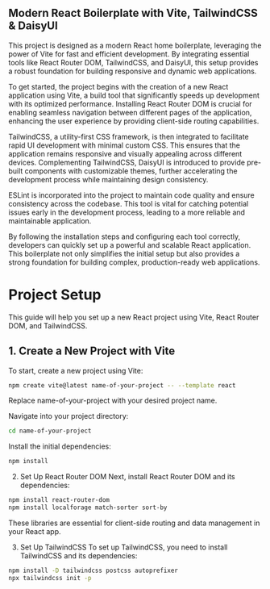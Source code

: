 ## Modern React Boilerplate with Vite, TailwindCSS & DaisyUI

This project is designed as a modern React home boilerplate, leveraging the power of Vite for fast and efficient development. By integrating essential tools like React Router DOM, TailwindCSS, and DaisyUI, this setup provides a robust foundation for building responsive and dynamic web applications. </br>

To get started, the project begins with the creation of a new React application using Vite, a build tool that significantly speeds up development with its optimized performance. Installing React Router DOM is crucial for enabling seamless navigation between different pages of the application, enhancing the user experience by providing client-side routing capabilities.</br>

TailwindCSS, a utility-first CSS framework, is then integrated to facilitate rapid UI development with minimal custom CSS. This ensures that the application remains responsive and visually appealing across different devices. Complementing TailwindCSS, DaisyUI is introduced to provide pre-built components with customizable themes, further accelerating the development process while maintaining design consistency.</br>

ESLint is incorporated into the project to maintain code quality and ensure consistency across the codebase. This tool is vital for catching potential issues early in the development process, leading to a more reliable and maintainable application.</br>

By following the installation steps and configuring each tool correctly, developers can quickly set up a powerful and scalable React application. This boilerplate not only simplifies the initial setup but also provides a strong foundation for building complex, production-ready web applications.</br>

# Project Setup

This guide will help you set up a new React project using Vite, React Router DOM, and TailwindCSS.

## 1. Create a New Project with Vite

To start, create a new project using Vite:

```bash
npm create vite@latest name-of-your-project -- --template react
```
Replace name-of-your-project with your desired project name.

Navigate into your project directory:

```bash
cd name-of-your-project
```
Install the initial dependencies:

```bash
npm install
```
2. Set Up React Router DOM
Next, install React Router DOM and its dependencies:

```bash
npm install react-router-dom
npm install localforage match-sorter sort-by
```
These libraries are essential for client-side routing and data management in your React app.

3. Set Up TailwindCSS
To set up TailwindCSS, you need to install TailwindCSS and its dependencies:

```bash
npm install -D tailwindcss postcss autoprefixer
npx tailwindcss init -p
```
